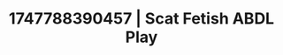 ---
categories:
- Dirty inner voice
- Spiritual kink
- Erotic photography
- Inclusive desire
- Eye contact kink
image: /assets/images/1747788390457.jpg
layout: post
seo:
  description: Featured content with exclusive Scat Fetish, ABDL Play. HD images available.
  keywords: Scat Fetish, ABDL Play
  og_image: /assets/images/1747788390457.jpg
  schema_type: VisualArtwork
tags:
- ABDL Play
- Scat Fetish
- '#1747788390457'
title: 1747788390457 | Scat Fetish ABDL Play
---
